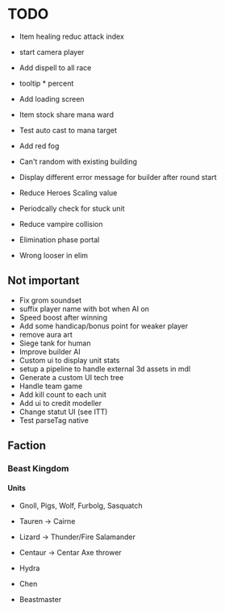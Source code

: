 # TODO
- Item healing reduc attack index

- start camera player
- Add dispell to all race
- tooltip * percent
- Add loading screen
- Item stock share mana ward
- Test auto cast to mana target
- Add red fog
- Can't random with existing building
- Display different error message for builder after round start
- Reduce Heroes Scaling value
- Periodcally check for stuck unit
- Reduce vampire collision
- Elimination phase portal
- Wrong looser in elim

## Not important
- Fix grom soundset
- suffix player name with bot when AI on
- Speed boost after winning
- Add some handicap/bonus point for weaker player
- remove aura art
- Siege tank for human
- Improve builder AI
- Custom ui to display unit stats
- setup a pipeline to handle external 3d assets in mdl
- Generate a custom UI tech tree
- Handle team game
- Add kill count to each unit
- Add ui to credit modeller
- Change statut UI (see ITT)
- Test parseTag native



## Faction
### Beast Kingdom
#### Units
- Gnoll, Pigs, Wolf, Furbolg, Sasquatch
- Tauren -> Cairne
- Lizard -> Thunder/Fire Salamander
- Centaur -> Centar Axe thrower
- Hydra

- Chen
- Beastmaster
